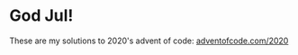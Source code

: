 # God Jul!

These are my solutions to 2020's advent of code: [adventofcode.com/2020](https://adventofcode.com/2020)
